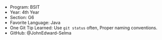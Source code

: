 - Program: BSIT
- Year: 4th Year
- Section: G6
- Favorite Language: Java
- One Git Tip Learned: Use `git status` often, Proper naming conventions.
- GitHub: @JohnEdward-Selma